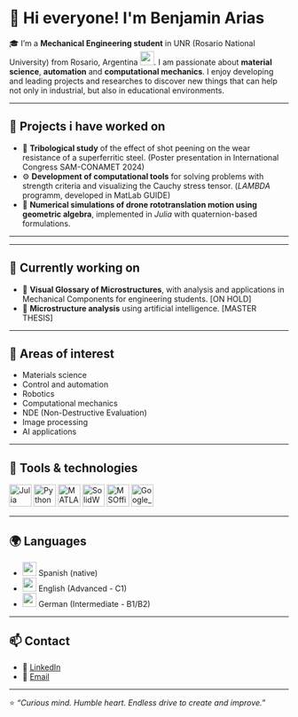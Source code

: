 # 🙌 Hi everyone! I'm Benjamin Arias

🎓 I’m a **Mechanical Engineering student** in UNR (Rosario National University) from Rosario, Argentina <img src="https://upload.wikimedia.org/wikipedia/commons/1/1a/Flag_of_Argentina.svg" width="25"/>. I am passionate about **material science**, **automation** and **computational mechanics**. 
I enjoy developing and leading projects and researches to discover new things that can help not only in industrial, but also in educational environments.

---

## 🚀 Projects i have worked on
- 🔬 **Tribological study** of the effect of shot peening on the wear resistance of a superferritic steel. (Poster presentation in International Congress SAM-CONAMET 2024)
- ⚙️ **Development of computational tools** for solving problems with strength criteria and visualizing the Cauchy stress tensor. (*LAMBDA* programm, developed in MatLab GUIDE)
- 🧭 **Numerical simulations of drone rototranslation motion using geometric algebra**, implemented in *Julia* with quaternion-based formulations.

---

---

## 🚀 Currently working on
- 🔬 **Visual Glossary of Microstructures**, with analysis and applications in Mechanical Components for engineering students. [ON HOLD]
- 🔬 **Microstructure analysis** using artificial intelligence. [MASTER THESIS]

---

## 🧠 Areas of interest
- Materials science
- Control and automation  
- Robotics  
- Computational mechanics
- NDE (Non-Destructive Evaluation)
- Image processing  
- AI applications  

---

## 🧰 Tools & technologies
<p align="left">
  <img src="https://cdn.jsdelivr.net/gh/devicons/devicon/icons/julia/julia-original.svg" width="40" height="40" alt="Julia" />
  <img src="https://cdn.jsdelivr.net/gh/devicons/devicon/icons/python/python-original.svg" width="40" height="40" alt="Python" />
  <img src="https://cdn.jsdelivr.net/gh/devicons/devicon/icons/matlab/matlab-original.svg" width="40" height="40" alt="MATLAB" />
  <img src="https://img.icons8.com/?size=512&id=62397&format=png" width="40" height="40" alt="SolidWorks" />
  <img src="https://www.bitpiloten.de/media/28/27/c7/1580133207/MS-OFFICE-LOGO.png"  height="40" alt="MSOffice" />
  <img src="https://skyseodigital.com/wp-content/uploads/2024/08/google-workspace-logo.png"  height="40" alt="Google_workspace" />

</p>

---

## 🌍 Languages
- <img src="https://upload.wikimedia.org/wikipedia/en/9/9a/Flag_of_Spain.svg" width="25"/> Spanish (native) 
- <img src="https://upload.wikimedia.org/wikipedia/en/a/ae/Flag_of_the_United_Kingdom.svg" width="25"/> English (Advanced - C1)   
- <img src="https://upload.wikimedia.org/wikipedia/en/b/ba/Flag_of_Germany.svg" width="25"/> German (Intermediate - B1/B2)  

---

## 📫 Contact
- 💼 [LinkedIn]([https://www.linkedin.com/in/yourprofile/](https://www.linkedin.com/in/benjam%C3%ADn-arias-796747304/))  
- 📧 [Email](mailto:ariasbenjamin2000@gmail.com)  

---

⭐ *“Curious mind. Humble heart. Endless drive to create and improve.”*



<!--
**benjaminarias2000/benjaminarias2000** is a ✨ _special_ ✨ repository because its `README.md` (this file) appears on your GitHub profile.

Here are some ideas to get you started:

- 🔭 I’m currently working on ...
- 🌱 I’m currently learning ...
- 👯 I’m looking to collaborate on ...
- 🤔 I’m looking for help with ...
- 💬 Ask me about ...
- 📫 How to reach me: ...
- 😄 Pronouns: ...
- ⚡ Fun fact: ...
-->
